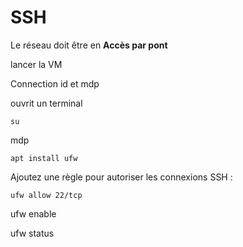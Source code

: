 # SSH

Le réseau doit être en **Accès par pont**

lancer la VM

Connection id et mdp

ouvrit un terminal

    su
mdp

    apt install ufw

Ajoutez une règle pour autoriser les connexions SSH :

    ufw allow 22/tcp

ufw enable


 ufw status
